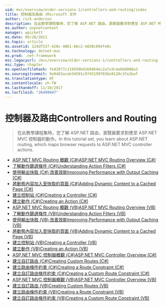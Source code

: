 ```yaml
---
uid: mvc/overview/older-versions-1/controllers-and-routing/index
title: 控制器及路由 |Microsoft 文件
author: rick-anderson
description: 在此教學課程集時，您了解 ASP.NET 路由，瀏覽器要求對應至 ASP.NET MVC 控制器的動作。
ms.author: aspnetcontent
manager: wpickett
ms.date: 09/28/2011
ms.topic: article
ms.assetid: 124df537-428c-4861-b6c2-4830c094fe0c
ms.technology: dotnet-mvc
ms.prod: .net-framework
msc.legacyurl: /mvc/overview/older-versions-1/controllers-and-routing
msc.type: chapter
ms.openlocfilehash: fe42077c119599bd169464ec2a7cdc4a0dd008a3
ms.sourcegitcommit: 9a9483aceb34591c97451997036a9120c3fe2baf
ms.translationtype: HT
ms.contentlocale: zh-TW
ms.lasthandoff: 11/10/2017
ms.locfileid: "26499947"
---
```

<a name="controllers-and-routing"></a><span data-ttu-id="7be2e-103">控制器及路由</span><span class="sxs-lookup"><span data-stu-id="7be2e-103">Controllers and Routing</span></span>
====================
> <span data-ttu-id="7be2e-104">在此教學課程集時，您了解 ASP.NET 路由，瀏覽器要求對應至 ASP.NET MVC 控制器的動作。</span><span class="sxs-lookup"><span data-stu-id="7be2e-104">In this tutorial set, you learn about ASP.NET routing, which maps browser requests to ASP.NET MVC controller actions.</span></span>


- [<span data-ttu-id="7be2e-105">ASP.NET MVC Routing 概觀 (C#)</span><span class="sxs-lookup"><span data-stu-id="7be2e-105">ASP.NET MVC Routing Overview (C#)</span></span>](asp-net-mvc-routing-overview-cs.md)
- [<span data-ttu-id="7be2e-106">了解動作篩選條件 (C#)</span><span class="sxs-lookup"><span data-stu-id="7be2e-106">Understanding Action Filters (C#)</span></span>](understanding-action-filters-cs.md)
- [<span data-ttu-id="7be2e-107">使用輸出快取 (C#) 改善效能</span><span class="sxs-lookup"><span data-stu-id="7be2e-107">Improving Performance with Output Caching (C#)</span></span>](improving-performance-with-output-caching-cs.md)
- [<span data-ttu-id="7be2e-108">將動態內容加入至快取的頁面 (C#)</span><span class="sxs-lookup"><span data-stu-id="7be2e-108">Adding Dynamic Content to a Cached Page (C#)</span></span>](adding-dynamic-content-to-a-cached-page-cs.md)
- [<span data-ttu-id="7be2e-109">建立控制站 (C#)</span><span class="sxs-lookup"><span data-stu-id="7be2e-109">Creating a Controller (C#)</span></span>](creating-a-controller-cs.md)
- [<span data-ttu-id="7be2e-110">建立動作 (C#)</span><span class="sxs-lookup"><span data-stu-id="7be2e-110">Creating an Action (C#)</span></span>](creating-an-action-cs.md)
- [<span data-ttu-id="7be2e-111">ASP.NET MVC Routing 概觀 (VB)</span><span class="sxs-lookup"><span data-stu-id="7be2e-111">ASP.NET MVC Routing Overview (VB)</span></span>](asp-net-mvc-routing-overview-vb.md)
- [<span data-ttu-id="7be2e-112">了解動作篩選條件 (VB)</span><span class="sxs-lookup"><span data-stu-id="7be2e-112">Understanding Action Filters (VB)</span></span>](understanding-action-filters-vb.md)
- [<span data-ttu-id="7be2e-113">使用輸出快取 (VB) 改善效能</span><span class="sxs-lookup"><span data-stu-id="7be2e-113">Improving Performance with Output Caching (VB)</span></span>](improving-performance-with-output-caching-vb.md)
- [<span data-ttu-id="7be2e-114">將動態內容加入至快取的頁面 (VB)</span><span class="sxs-lookup"><span data-stu-id="7be2e-114">Adding Dynamic Content to a Cached Page (VB)</span></span>](adding-dynamic-content-to-a-cached-page-vb.md)
- [<span data-ttu-id="7be2e-115">建立控制站 (VB)</span><span class="sxs-lookup"><span data-stu-id="7be2e-115">Creating a Controller (VB)</span></span>](creating-a-controller-vb.md)
- [<span data-ttu-id="7be2e-116">建立動作 (VB)</span><span class="sxs-lookup"><span data-stu-id="7be2e-116">Creating an Action (VB)</span></span>](creating-an-action-vb.md)
- [<span data-ttu-id="7be2e-117">ASP.NET MVC 控制器概觀 (C#)</span><span class="sxs-lookup"><span data-stu-id="7be2e-117">ASP.NET MVC Controller Overview (C#)</span></span>](aspnet-mvc-controllers-overview-cs.md)
- [<span data-ttu-id="7be2e-118">建立自訂路由 (C#)</span><span class="sxs-lookup"><span data-stu-id="7be2e-118">Creating Custom Routes (C#)</span></span>](creating-custom-routes-cs.md)
- [<span data-ttu-id="7be2e-119">建立路由條件約束 (C#)</span><span class="sxs-lookup"><span data-stu-id="7be2e-119">Creating a Route Constraint (C#)</span></span>](creating-a-route-constraint-cs.md)
- [<span data-ttu-id="7be2e-120">建立自訂路由條件約束 (C#)</span><span class="sxs-lookup"><span data-stu-id="7be2e-120">Creating a Custom Route Constraint (C#)</span></span>](creating-a-custom-route-constraint-cs.md)
- [<span data-ttu-id="7be2e-121">ASP.NET MVC 控制器概觀 (VB)</span><span class="sxs-lookup"><span data-stu-id="7be2e-121">ASP.NET MVC Controller Overview (VB)</span></span>](asp-net-mvc-controller-overview-vb.md)
- [<span data-ttu-id="7be2e-122">建立自訂路由 (VB)</span><span class="sxs-lookup"><span data-stu-id="7be2e-122">Creating Custom Routes (VB)</span></span>](creating-custom-routes-vb.md)
- [<span data-ttu-id="7be2e-123">建立路由條件約束 (VB)</span><span class="sxs-lookup"><span data-stu-id="7be2e-123">Creating a Route Constraint (VB)</span></span>](creating-a-route-constraint-vb.md)
- [<span data-ttu-id="7be2e-124">建立自訂路由條件約束 (VB)</span><span class="sxs-lookup"><span data-stu-id="7be2e-124">Creating a Custom Route Constraint (VB)</span></span>](creating-a-custom-route-constraint-vb.md)
